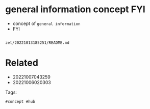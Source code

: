 # general information concept FYI

- concept of `general information`
- FYI

```
```

` zet/20221013185251/README.md `

# Related

- 20221007043259
- 20221006020303

Tags:

    #concept #hub
